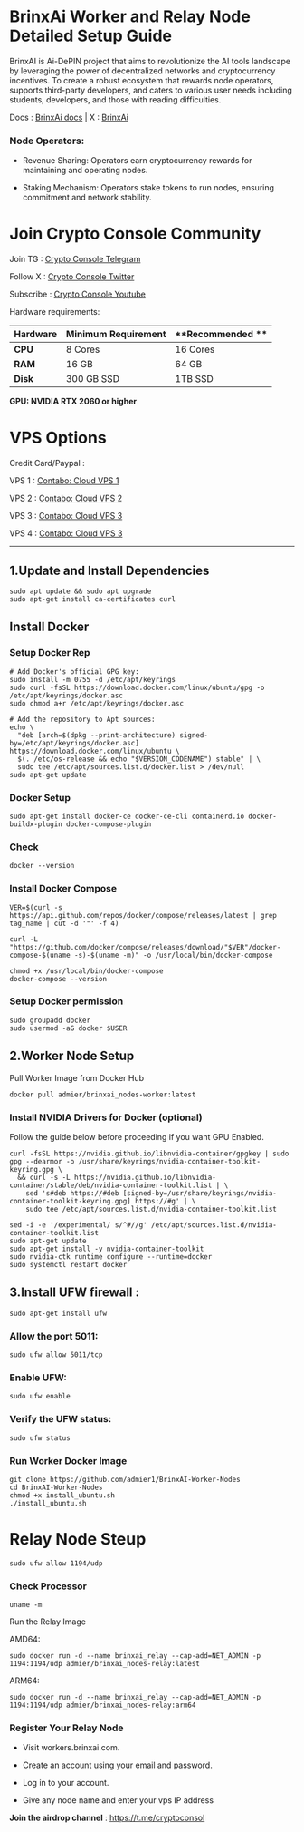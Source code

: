 # BrinxAi Worker and Relay Node Detailed Setup Guide

BrinxAI is Ai-DePIN project that aims to revolutionize the AI tools landscape by leveraging the power of decentralized networks and cryptocurrency incentives. To  create a robust ecosystem that rewards node operators, supports third-party developers, and caters to various user needs including students, developers, and those with reading difficulties.


Docs : [BrinxAi docs](https://brinxai.gitbook.io/brinxai-depin-ai) | X : [BrinxAi](https://x.com/BrinxAi_Labs)


### Node Operators:

- Revenue Sharing: Operators earn cryptocurrency rewards for maintaining and operating nodes.

- Staking Mechanism: Operators stake tokens to run nodes, ensuring commitment and network stability.

# Join Crypto Console Community

Join TG : [Crypto Console Telegram](https://t.me/cryptoconsol) 

Follow X : [Crypto Console Twitter](https://www.x.com/cryptoconsol) 

Subscribe : [Crypto Console Youtube](https://www.youtube.com/@cryptoconsole)

Hardware requirements:

| **Hardware** | **Minimum Requirement** | **Recommended ** |
|--------------|-------------------------|------------------|
| **CPU**      | 8 Cores                 | 16 Cores         |
| **RAM**      | 16 GB                   | 64 GB            |
| **Disk**     | 300 GB  SSD             | 1TB SSD          |

**GPU: NVIDIA RTX 2060 or higher**

# VPS Options

Credit Card/Paypal : 

VPS 1 : [Contabo: Cloud VPS 1](https://www.jdoqocy.com/click-101278318-15692486)

VPS 2 : [Contabo: Cloud VPS 2](https://www.tkqlhce.com/click-101278318-13796472)

VPS 3 : [Contabo: Cloud VPS 3](https://www.dpbolvw.net/click-101278318-13796474)

VPS 4 : [Contabo: Cloud VPS 3](https://www.anrdoezrs.net/click-101278318-13796476)



------------------

## 1.Update and Install Dependencies
```
sudo apt update && sudo apt upgrade
sudo apt-get install ca-certificates curl
```

## Install Docker

### Setup Docker Rep

```
# Add Docker's official GPG key:
sudo install -m 0755 -d /etc/apt/keyrings
sudo curl -fsSL https://download.docker.com/linux/ubuntu/gpg -o /etc/apt/keyrings/docker.asc
sudo chmod a+r /etc/apt/keyrings/docker.asc

# Add the repository to Apt sources:
echo \
  "deb [arch=$(dpkg --print-architecture) signed-by=/etc/apt/keyrings/docker.asc] https://download.docker.com/linux/ubuntu \
  $(. /etc/os-release && echo "$VERSION_CODENAME") stable" | \
  sudo tee /etc/apt/sources.list.d/docker.list > /dev/null
sudo apt-get update
```

### Docker Setup

```
sudo apt-get install docker-ce docker-ce-cli containerd.io docker-buildx-plugin docker-compose-plugin
```
### Check
```
docker --version
```
### Install Docker Compose
```
VER=$(curl -s https://api.github.com/repos/docker/compose/releases/latest | grep tag_name | cut -d '"' -f 4)

curl -L "https://github.com/docker/compose/releases/download/"$VER"/docker-compose-$(uname -s)-$(uname -m)" -o /usr/local/bin/docker-compose

chmod +x /usr/local/bin/docker-compose
docker-compose --version
```
### Setup Docker permission
```
sudo groupadd docker
sudo usermod -aG docker $USER
```

## 2.Worker Node Setup

Pull Worker Image from Docker Hub

```
docker pull admier/brinxai_nodes-worker:latest
```
### Install NVIDIA Drivers for Docker (optional)

Follow the guide below before proceeding if you want GPU Enabled.

```
curl -fsSL https://nvidia.github.io/libnvidia-container/gpgkey | sudo gpg --dearmor -o /usr/share/keyrings/nvidia-container-toolkit-keyring.gpg \
  && curl -s -L https://nvidia.github.io/libnvidia-container/stable/deb/nvidia-container-toolkit.list | \
    sed 's#deb https://#deb [signed-by=/usr/share/keyrings/nvidia-container-toolkit-keyring.gpg] https://#g' | \
    sudo tee /etc/apt/sources.list.d/nvidia-container-toolkit.list
```
```
sed -i -e '/experimental/ s/^#//g' /etc/apt/sources.list.d/nvidia-container-toolkit.list
sudo apt-get update
sudo apt-get install -y nvidia-container-toolkit
sudo nvidia-ctk runtime configure --runtime=docker
sudo systemctl restart docker
```


## 3.Install UFW firewall : 
```
sudo apt-get install ufw
```

### Allow the port 5011:

```
sudo ufw allow 5011/tcp
```
### Enable UFW:

```
sudo ufw enable
```
### Verify the UFW status:

```
sudo ufw status
```

### Run Worker Docker Image

```
git clone https://github.com/admier1/BrinxAI-Worker-Nodes
cd BrinxAI-Worker-Nodes
chmod +x install_ubuntu.sh
./install_ubuntu.sh
```

# Relay Node Steup
```
sudo ufw allow 1194/udp
```

### Check Processor
```
uname -m
```

Run the Relay Image

AMD64:

```
sudo docker run -d --name brinxai_relay --cap-add=NET_ADMIN -p 1194:1194/udp admier/brinxai_nodes-relay:latest
```
ARM64:

```
sudo docker run -d --name brinxai_relay --cap-add=NET_ADMIN -p 1194:1194/udp admier/brinxai_nodes-relay:arm64
```


### Register Your Relay Node

- Visit workers.brinxai.com.

- Create an account using your email and password.

- Log in to your account.

- Give any node name and enter your vps IP address


**Join the airdrop channel** : https://t.me/cryptoconsol

